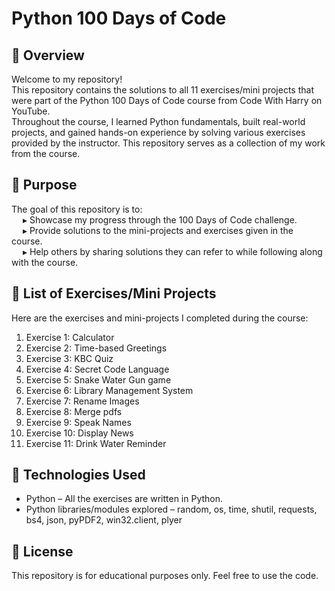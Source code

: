 # Python 100 Days of Code
## 🚀 Overview
Welcome to my repository!
<br>
This repository contains the solutions to all 11 exercises/mini projects that were part of the Python 100 Days of Code course from Code With Harry on YouTube.
<br>
Throughout the course, I learned Python fundamentals, built real-world projects, and gained hands-on experience by solving various exercises provided by the instructor. This repository serves as a collection of my work from the course.

## 🚀 Purpose
The goal of this repository is to:
<br>
&emsp; ▸ Showcase my progress through the 100 Days of Code challenge.
<br>
&emsp; ▸ Provide solutions to the mini-projects and exercises given in the course.
<br>
&emsp; ▸ Help others by sharing solutions they can refer to while following along with the course.

## 🚀 List of Exercises/Mini Projects
Here are the exercises and mini-projects I completed during the course:
1. Exercise 1: Calculator
2. Exercise 2: Time-based Greetings
3. Exercise 3: KBC Quiz
4. Exercise 4: Secret Code Language
5. Exercise 5: Snake Water Gun game
6. Exercise 6: Library Management System
7. Exercise 7: Rename Images
8. Exercise 8: Merge pdfs
9. Exercise 9: Speak Names
10. Exercise 10: Display News
11. Exercise 11: Drink Water Reminder

## 🚀 Technologies Used
- Python – All the exercises are written in Python.
- Python libraries/modules explored – random, os, time, shutil, requests, bs4, json, pyPDF2, win32.client, plyer

## 🚀 License
This repository is for educational purposes only. Feel free to use the code.
